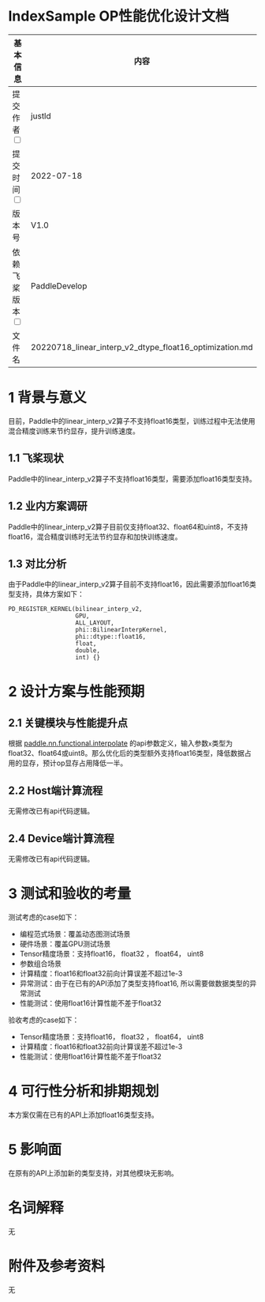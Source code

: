 # IndexSample OP性能优化设计文档


| 基本信息                                                     | 内容                                                         |
| ------------------------------------------------------------ | ------------------------------------------------------------- |
| 提交作者<input type="checkbox" class="rowselector hidden">   | justld   |                                         
| 提交时间<input type="checkbox" class="rowselector hidden">   | 2022-07-18 |                                                
| 版本号                                                 | V1.0  |                       
| 依赖飞桨版本<input type="checkbox" class="rowselector hidden">| PaddleDevelop|                      
| 文件名                    | 20220718_linear_interp_v2_dtype_float16_optimization.md<br> |


# 1 背景与意义
目前，Paddle中的linear_interp_v2算子不支持float16类型，训练过程中无法使用混合精度训练来节约显存，提升训练速度。

## 1.1 飞桨现状

Paddle中的linear_interp_v2算子不支持float16类型，需要添加float16类型支持。

## 1.2 业内方案调研

Paddle中的linear_interp_v2算子目前仅支持float32、float64和uint8，不支持float16，混合精度训练时无法节约显存和加快训练速度。

## 1.3 对比分析

由于Paddle中的linear_interp_v2算子目前不支持float16，因此需要添加float16类型支持，具体方案如下：

```
PD_REGISTER_KERNEL(bilinear_interp_v2,
                   GPU,
                   ALL_LAYOUT,
                   phi::BilinearInterpKernel,
                   phi::dtype::float16,
                   float,
                   double,
                   int) {}
```

# 2 设计方案与性能预期

## 2.1 关键模块与性能提升点

根据 [paddle.nn.functional.interpolate](https://www.paddlepaddle.org.cn/documentation/docs/zh/api/paddle/nn/functional/interpolate_cn.html#interpolate) 的api参数定义，输入参数`x`类型为float32、float64或uint8。那么优化后的类型额外支持float16类型，降低数据占用的显存，预计op显存占用降低一半。

## 2.2 Host端计算流程

无需修改已有api代码逻辑。

## 2.4 Device端计算流程

无需修改已有api代码逻辑。

# 3 测试和验收的考量

测试考虑的case如下：

- 编程范式场景：覆盖动态图测试场景
- 硬件场景：覆盖GPU测试场景
- Tensor精度场景：支持float16， float32 ， float64， uint8
- 参数组合场景
- 计算精度：float16和float32前向计算误差不超过1e-3
- 异常测试：由于在已有的API添加了类型支持float16, 所以需要做数据类型的异常测试
- 性能测试：使用float16计算性能不差于float32


验收考虑的case如下：

- Tensor精度场景：支持float16， float32 ， float64， uint8
- 计算精度：float16和float32前向计算误差不超过1e-3
- 性能测试：使用float16计算性能不差于float32


# 4 可行性分析和排期规划

本方案仅需在已有的API上添加float16类型支持。


# 5 影响面

在原有的API上添加新的类型支持，对其他模块无影响。



# 名词解释

无

# 附件及参考资料
无

